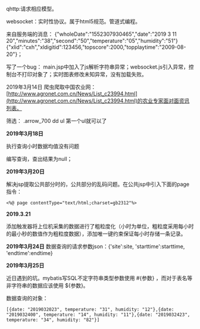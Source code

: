 qhttp:请求相应模型。

websocket：实时性协议。属于html5规范。管道式编程。

来自服务端的消息：
{"wholeDate":"1552307930465","date":"2019 3 11 20","minutes":"38","second":"50","temperature":"05","humidity":"51"}
{"xlid":"cxh","xldigitid":123456,"topscore":2000,"topplaytime":"2009-08-20"}；

写了一个bug：
main.jsp中加入了js解析字符串异常；websocket.js引入异常，控制台不打印对象了；实时图表修改未知异常，没有加载失败。

2019年3月14日
爬虫爬取中国农业网：[http://www.agronet.com.cn/News/List_c23994.html](http://www.agronet.com.cn/News/List_c23994.html)的农业专家面对面资讯列表。

筛选：  .arrow_700 dd ul 第一个ul就可以了

**2019年3月18日**

执行查询小时数据均值没有问题

编写查询，查出结果为null；


**2019年3月20日**

解决jsp提取公共部分时的，公共部分的乱码问题。在公共jsp中引入下面的page指令：

~~~
<%@ page contentType="text/html;charset=gb2312"%>
~~~

**2019.3.21**

添加触发器将上位机采集的数据进行了粗粒度化（小时为单位，粗粒度采用每小时的最小秒的数值作为粗粒度数据），添加唯一键约束保证每小时存储一条记录。

**2019年3月24日**
数据查询的请求参数json：{'site':site, 'starttime':starttime, 'endtime':endtime}

**2019年3月25日**

近日遇到的坑。mybatis写SQL不定字符串类型参数使用 #{参数} ，而对于表名等非字符串的数据应该使用 ${参数}。

数据查询的对象：
~~~
[{date: "2019032023", temperature: "31", humidity: "12"},{date: "2019032400", temperature: "14", humidity: "11"},{date: "2019032423", temperature: "34", humidity: "82"}]
~~~